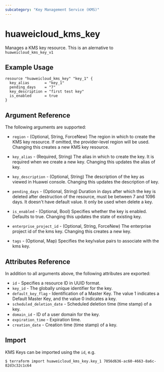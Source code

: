 ```yaml
---
subcategory: "Key Management Service (KMS)"
---
```


# huaweicloud_kms_key

Manages a KMS key resource. This is an alernative to `huaweicloud_kms_key_v1`

## Example Usage

```hcl
resource "huaweicloud_kms_key" "key_1" {
  key_alias       = "key_1"
  pending_days    = "7"
  key_description = "first test key"
  is_enabled      = true
}
```

## Argument Reference

The following arguments are supported:

* `region` - (Optional, String, ForceNew) The region in which to create the KMS key resource. If omitted, the
  provider-level region will be used. Changing this creates a new KMS key resource.

* `key_alias` - (Required, String) The alias in which to create the key. It is required when we create a new key.
  Changing this updates the alias of key.

* `key_description` - (Optional, String) The description of the key as viewed in Huawei console. Changing this updates
  the description of key.

* `pending_days` - (Optional, String) Duration in days after which the key is deleted after destruction of the resource,
  must be between 7 and 1096 days. It doesn't have default value. It only be used when delete a key.

* `is_enabled` - (Optional, Bool) Specifies whether the key is enabled. Defaults to true. Changing this updates the
  state of existing key.

* `enterprise_project_id` - (Optional, String, ForceNew) The enterprise project id of the kms key. Changing this creates
  a new key.

* `tags` - (Optional, Map) Specifies the key/value pairs to associate with the kms key.

## Attributes Reference

In addition to all arguments above, the following attributes are exported:

* `id` - Specifies a resource ID in UUID format.
* `key_id` - The globally unique identifier for the key.
* `default_key_flag` - Identification of a Master Key. The value 1 indicates a Default Master Key, and the value 0
  indicates a key.
* `scheduled_deletion_date` - Scheduled deletion time (time stamp) of a key.
* `domain_id` - ID of a user domain for the key.
* `expiration_time` - Expiration time.
* `creation_date` - Creation time (time stamp) of a key.

## Import

KMS Keys can be imported using the `id`, e.g.

```
$ terraform import huaweicloud_kms_key.key_1 7056d636-ac60-4663-8a6c-82d3c32c1c64
```
